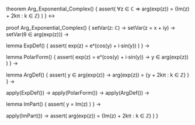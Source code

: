 theorem Arg_Exponential_Complex() {
  assert(
    ∀z ∈ ℂ ⇒
    arg(exp(z)) = {Im(z) + 2kπ : k ∈ ℤ}
  )
} ↔

proof Arg_Exponential_Complex() {
  setVar(z: ℂ) →
  setVar(z = x + iy) →
  setVar(θ ∈ arg(exp(z))) →
  
  lemma ExpDef() {
    assert(
      exp(z) = eˣ(cos(y) + i⋅sin(y))
    )
  } →

  lemma PolarForm() {
    assert(
      exp(z) = eˣ(cos(y) + i⋅sin(y)) →
      y ∈ arg(exp(z))
    )
  } →

  lemma ArgDef() {
    assert(
      y ∈ arg(exp(z)) →
      arg(exp(z)) = {y + 2kπ : k ∈ ℤ}
    )
  } →

  apply(ExpDef()) →
  apply(PolarForm()) →
  apply(ArgDef()) →
  
  lemma ImPart() {
    assert(
      y = Im(z)
    )
  } →
  
  apply(ImPart()) →
  assert(
    arg(exp(z)) = {Im(z) + 2kπ : k ∈ ℤ}
  )
}